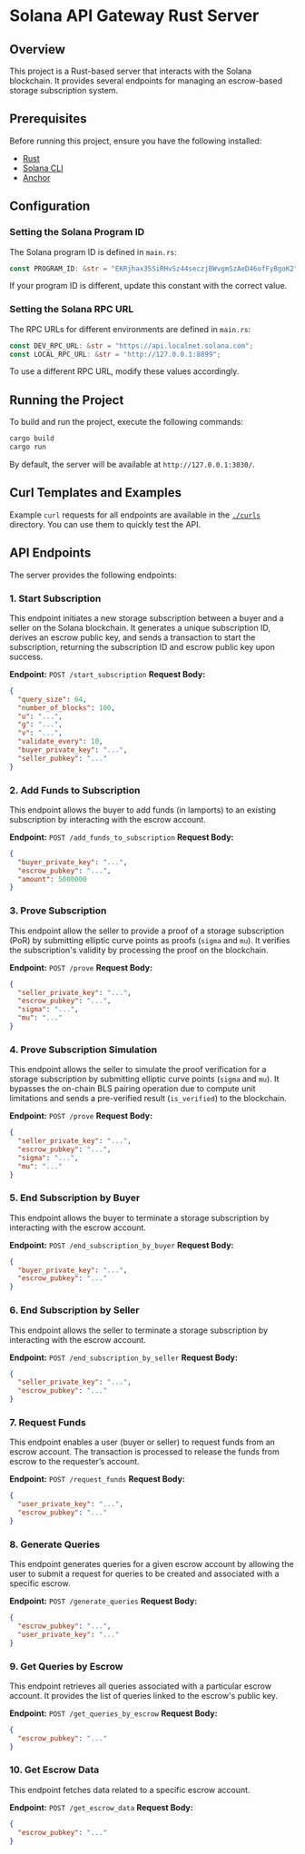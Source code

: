 # Solana API Gateway Rust Server

## Overview

This project is a Rust-based server that interacts with the Solana blockchain. It provides several endpoints for managing an escrow-based storage subscription system.

## Prerequisites

Before running this project, ensure you have the following installed:

- [Rust](https://www.rust-lang.org/tools/install)
- [Solana CLI](https://docs.solana.com/cli/install-solana-cli)
- [Anchor](https://book.anchor-lang.com/getting_started/installation.html)

## Configuration

### Setting the Solana Program ID

The Solana program ID is defined in `main.rs`:

```rust
const PROGRAM_ID: &str = "EKRjhax35SiRHvSz44seczjBWvgmSzAeD46ofFyBgoK2";
```

If your program ID is different, update this constant with the correct value.

### Setting the Solana RPC URL

The RPC URLs for different environments are defined in `main.rs`:

```rust
const DEV_RPC_URL: &str = "https://api.localnet.solana.com";
const LOCAL_RPC_URL: &str = "http://127.0.0.1:8899";
```

To use a different RPC URL, modify these values accordingly.

## Running the Project

To build and run the project, execute the following commands:

```sh
cargo build
cargo run
```

By default, the server will be available at `http://127.0.0.1:3030/`.

## Curl Templates and Examples

Example `curl` requests for all endpoints are available in the [`./curls`](./curls) directory. You can use them to quickly test the API.

## API Endpoints

The server provides the following endpoints:

### 1. Start Subscription

This endpoint initiates a new storage subscription between a buyer and a seller on the Solana blockchain. It generates a unique subscription ID, derives an escrow public key, and sends a transaction to start the subscription, returning the subscription ID and escrow public key upon success.

**Endpoint:** `POST /start_subscription` **Request Body:**

```json
{
  "query_size": 64,
  "number_of_blocks": 100,
  "u": "...",
  "g": "...",
  "v": "...",
  "validate_every": 10,
  "buyer_private_key": "...",
  "seller_pubkey": "..."
}
```

### 2. Add Funds to Subscription

This endpoint allows the buyer to add funds (in lamports) to an existing subscription by interacting with the escrow account.

**Endpoint:** `POST /add_funds_to_subscription` **Request Body:**

```json
{
  "buyer_private_key": "...",
  "escrow_pubkey": "...",
  "amount": 5000000
}
```

### 3. Prove Subscription

This endpoint allow the seller to provide a proof of a storage subscription (PoR) by submitting elliptic curve points as proofs (`sigma` and `mu`). It verifies the subscription's validity by processing the proof on the blockchain.

**Endpoint:** `POST /prove` **Request Body:**

```json
{
  "seller_private_key": "...",
  "escrow_pubkey": "...",
  "sigma": "...",
  "mu": "..."
}
```

### 4. Prove Subscription Simulation

This endpoint allows the seller to simulate the proof verification for a storage subscription by submitting elliptic curve points (`sigma` and `mu`). It bypasses the on-chain BLS pairing operation due to compute unit limitations and sends a pre-verified result (`is_verified`) to the blockchain.

**Endpoint:** `POST /prove` **Request Body:**

```json
{
  "seller_private_key": "...",
  "escrow_pubkey": "...",
  "sigma": "...",
  "mu": "..."
}
```

### 5. End Subscription by Buyer

This endpoint allows the buyer to terminate a storage subscription by interacting with the escrow account.

**Endpoint:** `POST /end_subscription_by_buyer` **Request Body:**

```json
{
  "buyer_private_key": "...",
  "escrow_pubkey": "..."
}
```

### 6. End Subscription by Seller

This endpoint allows the seller to terminate a storage subscription by interacting with the escrow account.

**Endpoint:** `POST /end_subscription_by_seller` **Request Body:**

```json
{
  "seller_private_key": "...",
  "escrow_pubkey": "..."
}
```

### 7. Request Funds

This endpoint enables a user (buyer or seller) to request funds from an escrow account. The transaction is processed to release the funds from escrow to the requester’s account.

**Endpoint:** `POST /request_funds` **Request Body:**

```json
{
  "user_private_key": "...",
  "escrow_pubkey": "..."
}
```

### 8. Generate Queries

This endpoint generates queries for a given escrow account by allowing the user to submit a request for queries to be created and associated with a specific escrow.

**Endpoint:** `POST /generate_queries` **Request Body:**

```json
{
  "escrow_pubkey": "...",
  "user_private_key": "..."
}
```

### 9. Get Queries by Escrow

This endpoint retrieves all queries associated with a particular escrow account. It provides the list of queries linked to the escrow's public key.

**Endpoint:** `POST /get_queries_by_escrow` **Request Body:**

```json
{
  "escrow_pubkey": "..."
}
```

### 10. Get Escrow Data

This endpoint fetches data related to a specific escrow account.

**Endpoint:** `POST /get_escrow_data` **Request Body:**

```json
{
  "escrow_pubkey": "..."
}
```
